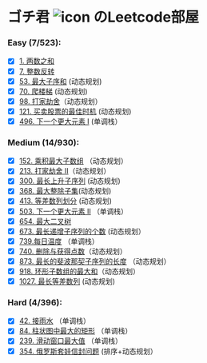 # ゴチ君 ![icon](https://i.loli.net/2020/10/05/APvmanVlE8iUQ1p.jpg) のLeetcode部屋

### Easy (7/523): 
  - [x] [1. 两数之和](https://leetcode-cn.com/problems/two-sum/) 
  - [x] [7. 整数反转](https://leetcode-cn.com/problems/reverse-integer/)
  - [x] [53. 最大子序和](https://leetcode-cn.com/problems/maximum-subarray/) (动态规划)
  - [x] [70. 爬楼梯](https://leetcode-cn.com/problems/climbing-stairs/) (动态规划)
  - [x] [98. 打家劫舍](https://leetcode-cn.com/problems/house-robber/)（动态规划）
  - [x] [121. 买卖股票的最佳时机](https://leetcode-cn.com/problems/best-time-to-buy-and-sell-stock/) (动态规划)
  - [x] [496. 下一个更大元素 I](https://leetcode-cn.com/problems/next-greater-element-i/) (单调栈）
### Medium (14/930):
  - [x] [152. 乘积最大子数组](https://leetcode-cn.com/problems/maximum-product-subarray/) （动态规划）
  - [x] [213. 打家劫舍 II](https://leetcode-cn.com/problems/house-robber-ii/)（动态规划）
  - [x] [300. 最长上升子序列](https://leetcode-cn.com/problems/longest-increasing-subsequence/) (动态规划)
  - [x] [368. 最大整除子集](https://leetcode-cn.com/problems/largest-divisible-subset/)(动态规划)
  - [x] [413. 等差数列划分](https://leetcode-cn.com/problems/arithmetic-slices/) (动态规划)
  - [x] [503. 下一个更大元素 II](https://leetcode-cn.com/problems/next-greater-element-ii/) （单调栈）
  - [x] [654. 最大二叉树](https://leetcode-cn.com/problems/maximum-binary-tree/)
  - [x] [673. 最长递增子序列的个数](https://leetcode-cn.com/problems/number-of-longest-increasing-subsequence/) (动态规划）
  - [x] [739.每日温度](https://leetcode-cn.com/problems/daily-temperatures/) （单调栈）
  - [x] [740. 删除与获得点数](https://leetcode-cn.com/problems/delete-and-earn/)（动态规划）
  - [x] [873. 最长的斐波那契子序列的长度](https://leetcode-cn.com/problems/length-of-longest-fibonacci-subsequence/) （动态规划）
  - [x] [918. 环形子数组的最大和](https://leetcode-cn.com/problems/maximum-sum-circular-subarray/)（动态规划）
  - [x] [1027. 最长等差数列](https://leetcode-cn.com/problems/longest-arithmetic-subsequence/) (动态规划)

### Hard (4/396):
  - [x] [42. 接雨水](https://leetcode-cn.com/problems/trapping-rain-water/) （单调栈）
  - [x] [84. 柱状图中最大的矩形](https://leetcode-cn.com/problems/largest-rectangle-in-histogram/) （单调栈）
  - [x] [239. 滑动窗口最大值](https://leetcode-cn.com/problems/sliding-window-maximum/) （单调栈）
  - [x] [354. 俄罗斯套娃信封问题](https://leetcode-cn.com/problems/russian-doll-envelopes/) (排序+动态规划）
